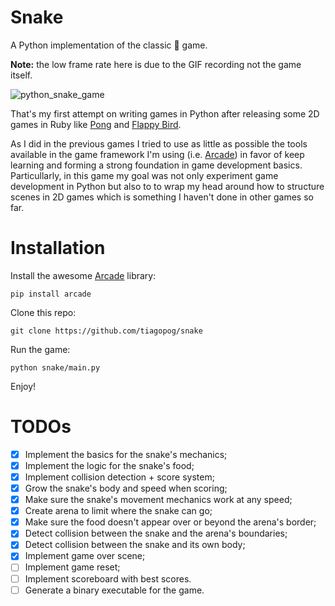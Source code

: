 # Snake

A Python implementation of the classic :snake: game.

**Note:** the low frame rate here is due to the GIF recording not the game itself.

![python_snake_game](https://user-images.githubusercontent.com/760933/95542853-4fff2900-09cd-11eb-804f-6e805fc561c7.gif)

That's my first attempt on writing games in Python after releasing
some 2D games in Ruby like [Pong](https://github.com/tiagopog/pong)
and [Flappy Bird](https://github.com/tiagopog/flappy_bird).

As I did in the previous games I tried to use as little as possible
the tools available in the game framework I'm using (i.e. [Arcade](https://github.com/pythonarcade/arcade))
in favor of keep learning and forming a strong foundation in game development basics.
Particullarly, in this game my goal was not only experiment game development in Python
but also to to wrap my head around how to structure scenes in 2D games which is something
I haven't done in other games so far.

# Installation

Install the awesome [Arcade](https://github.com/pythonarcade/arcade) library:

```
pip install arcade
```

Clone this repo:

```
git clone https://github.com/tiagopog/snake
```

Run the game:

```
python snake/main.py
```

Enjoy!

# TODOs

- [x] Implement the basics for the snake's mechanics;
- [x] Implement the logic for the snake's food;
- [x] Implement collision detection + score system;
- [x] Grow the snake's body and speed when scoring;
- [x] Make sure the snake's movement mechanics work at any speed;
- [x] Create arena to limit where the snake can go;
- [X] Make sure the food doesn't appear over or beyond the arena's border;
- [X] Detect collision between the snake and the arena's boundaries;
- [X] Detect collision between the snake and its own body;
- [X] Implement game over scene;
- [ ] Implement game reset;
- [ ] Implement scoreboard with best scores.
- [ ] Generate a binary executable for the game.
